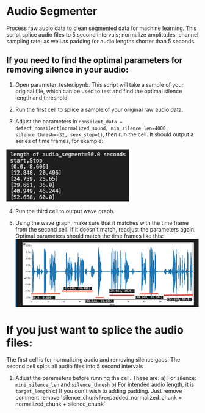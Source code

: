 # Audio Segmenter
Process raw audio data to clean segmented data for machine learning. This script splice audio files to 5 second intervals; normalize amplitudes, channel sampling rate; as well as padding for audio lengths shorter than 5 seconds.

## If you need to find the optimal parameters for removing silence in your audio:
1. Open parameter_tester.ipynb. This script will take a sample of your original file, which can be used to test and find the optimal silence length and threshold.

2. Run the first cell to splice a sample of your original raw audio data.

3. Adjust the parameters in `nonsilent_data = detect_nonsilent(normalized_sound, min_silence_len=4000, silence_thresh=-32, seek_step=1)`, then run the cell. It should output a series of time frames, for example:

![Time frame](https://github.com/Caldarie/Audio_segmenter/blob/master/Images/Screen%20Shot%202020-07-31%20at%209.39.55%20pm.png)

4. Run the third cell to output wave graph. 

5. Using the wave graph, make sure that it matches with the time frame from the second cell. If it doesn't match, readjust the parameters again. Optimal parameters should match the time frames like this:
![Wave Graph](https://github.com/Caldarie/Audio_segmenter/blob/master/Images/Screen%20Shot%202020-07-27%20at%2011.04.38%20pm.png)

# If you just want to splice the audio files:
The first cell is for normalizing audio and removing silence gaps. The second cell splits all audio files into 5 second intervals
1. Adjust the paremeters before running the cell. These are:
  a) For silence: `mini_silence_len` and `silence_thresh`
  b) For intended audio length, it is `target_length`
  c) If you don't wish to adding padding. Just remove comment remove 'silence_chunk` from `padded_normalized_chunk = normalized_chunk + silence_chunk`
  

